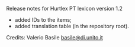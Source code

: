 Release notes for Hurtlex PT lexicon version 1.2
- added IDs to the items;
- added translation table (in the repository root).

Credits: Valerio Basile <basile@di.unito.it>
